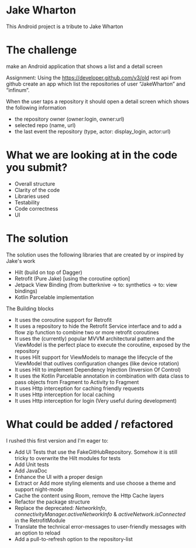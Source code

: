 
# Jake Wharton

This Android project is a tribute to Jake Wharton 

# The challenge

 make an Android application that shows a list and a detail screen
 
 Assignment: Using the https://developer.github.com/v3/old rest api from github create an app which list the repositories of user “JakeWharton” and “infinum”.
 
 When the user taps a repository it should open a detail screen which shows the following information 
 - the repository owner (owner:login, owner:url)
 - selected repo (name, url) 
 - the last event the repository (type, actor: display_login, actor:url)
 
# What we are looking at in the code you submit?
 
 * Overall structure
 * Clarity of the code
 * Libraries used
 * Testability
 * Code correctness
 * UI
 
 # The solution
 
The solution uses the following libraries that are created by or inspired by Jake's work

- Hilt (build on top of Dagger)
- Retrofit (Pure Jake) [using the coroutine option]
- Jetpack View Binding (from butterknive -> to: synthetics -> to: view bindings)
- Kotlin Parcelable implementation

The Building blocks

- It uses the coroutine support for Retrofit
- It uses a repository to hide the Retrofit Service interface and to add a flow zip function to combine two or more retrofit coroutines
- It uses the (currently) popular MVVM architectural pattern and the ViewModel is the perfect place to execute the coroutine, exposed by the repository  
- It uses Hilt support for ViewModels to manage the lifecycle of the ViewModel that outlives configuration changes (like device rotation)
- It uses Hilt to implement Dependency Injection (Inversion Of Control)
- It uses the Kotlin Parcelable annotation in combination with data class to pass objects from Fragment to Activity to Fragment
- It uses Http interception for caching friendly requests
- It uses Http interception for local caching
- It uses Http interception for login (Very useful during development)


# What could be added / refactored

I rushed this first version and I'm eager to:

- Add UI Tests that use the FakeGitHubRepository. Somehow it is still tricky to overwrite the Hilt modules for tests
- Add Unit tests
- Add JavaDoc
- Enhance the UI with a proper design
- Extract or Add more styling elements and use choose a theme and support night-mode 
- Cache the content using Room, remove the Http Cache layers
- Refactor the package structure 
- Replace the deprecated: *NetworkInfo*, *connectivityManager.activeNetworkInfo* & *activeNetwork.isConnected* in the RetrofitModule
- Translate the technical error-messages to user-friendly messages with an option to reload
- Add a pull-to-refresh option to the repository-list